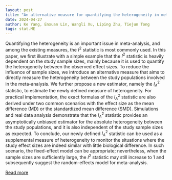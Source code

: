 ```yaml
---
layout: post
title: "An alternative measure for quantifying the heterogeneity in meta-analysis"
date: 2024-04-27
author: Ke Yang, Enxuan Lin, Wangli Xu, Liping Zhu, Tiejun Tong
tags: stat.ME
---
```


Quantifying the heterogeneity is an important issue in meta-analysis, and among the existing measures, the $I^2$ statistic is most commonly used. In this paper, we first illustrate with a simple example that the $I^2$ statistic is heavily dependent on the study sample sizes, mainly because it is used to quantify the heterogeneity between the observed effect sizes. To reduce the influence of sample sizes, we introduce an alternative measure that aims to directly measure the heterogeneity between the study populations involved in the meta-analysis. We further propose a new estimator, namely the $I_A^2$ statistic, to estimate the newly defined measure of heterogeneity. For practical implementation, the exact formulas of the $I_A^2$ statistic are also derived under two common scenarios with the effect size as the mean difference (MD) or the standardized mean difference (SMD). Simulations and real data analysis demonstrate that the $I_A^2$ statistic provides an asymptotically unbiased estimator for the absolute heterogeneity between the study populations, and it is also independent of the study sample sizes as expected. To conclude, our newly defined $I_A^2$ statistic can be used as a supplemental measure of heterogeneity to monitor the situations where the study effect sizes are indeed similar with little biological difference. In such scenario, the fixed-effect model can be appropriate; nevertheless, when the sample sizes are sufficiently large, the $I^2$ statistic may still increase to 1 and subsequently suggest the random-effects model for meta-analysis.

[Read more](https://arxiv.org/abs/2403.16706)